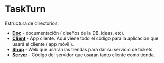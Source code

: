 # TaskTurn

Estructura de directorios:
- __[Doc](https://github.com/victorgg1993/TaskTurn/doc)__ - documentación ( diseños de la DB, ideas, etc).
- __[Client](https://github.com/victorgg1993/TaskTurn/client)__ - App cliente. Aquí viene todo el código para la aplicación que usará el cliente ( app móvil ).
- __[Shop](https://github.com/victorgg1993/TaskTurn/shop)__ - Web que usarán las tiendas para dar su servicio de tickets.
- __[Server](https://github.com/victorgg1993/TaskTurn/server)__ - Código del servidor que usarán tanto cliente como tienda.